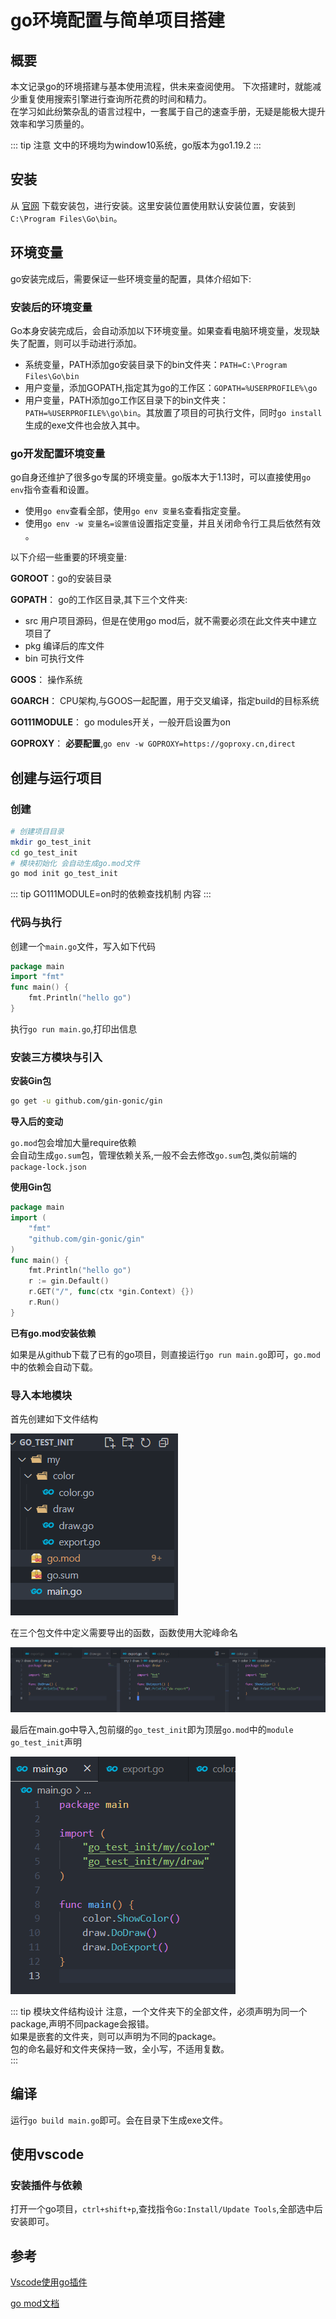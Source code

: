 # go环境配置与简单项目搭建

## 概要

本文记录go的环境搭建与基本使用流程，供未来查阅使用。 
下次搭建时，就能减少重复使用搜索引擎进行查询所花费的时间和精力。  
在学习如此纷繁杂乱的语言过程中，一套属于自己的速查手册，无疑是能极大提升效率和学习质量的。  

::: tip 注意
文中的环境均为window10系统，go版本为go1.19.2
:::

## 安装


从 [官网](https://go.dev/dl/) 下载安装包，进行安装。这里安装位置使用默认安装位置，安装到`C:\Program Files\Go\bin`。

## 环境变量

go安装完成后，需要保证一些环境变量的配置，具体介绍如下: 

### 安装后的环境变量

Go本身安装完成后，会自动添加以下环境变量。如果查看电脑环境变量，发现缺失了配置，则可以手动进行添加。
* 系统变量，PATH添加go安装目录下的bin文件夹：`PATH=C:\Program Files\Go\bin`
* 用户变量，添加GOPATH,指定其为go的工作区：`GOPATH=%USERPROFILE%\go`
* 用户变量，PATH添加go工作区目录下的bin文件夹：`PATH=%USERPROFILE%\go\bin`。其放置了项目的可执行文件，同时`go install`生成的exe文件也会放入其中。

### go开发配置环境变量

go自身还维护了很多go专属的环境变量。go版本大于1.13时，可以直接使用`go env`指令查看和设置。  
* 使用`go env`查看全部，使用`go env 变量名`查看指定变量。
* 使用`go env -w 变量名=设置值`设置指定变量，并且关闭命令行工具后依然有效 。

以下介绍一些重要的环境变量:

**GOROOT**：go的安装目录  

**GOPATH**： go的工作区目录,其下三个文件夹:
* src 用户项目源码，但是在使用go mod后，就不需要必须在此文件夹中建立项目了
* pkg 编译后的库文件
* bin 可执行文件

**GOOS**： 操作系统

**GOARCH**： CPU架构,与GOOS一起配置，用于交叉编译，指定build的目标系统

**GO111MODULE**： go modules开关，一般开启设置为on

**GOPROXY**： **必要配置**,`go env -w GOPROXY=https://goproxy.cn,direct`


## 创建与运行项目

### 创建

```sh
# 创建项目目录
mkdir go_test_init
cd go_test_init
# 模块初始化 会自动生成go.mod文件
go mod init go_test_init
```
::: tip GO111MODULE=on时的依赖查找机制
内容
:::

### 代码与执行

创建一个`main.go`文件，写入如下代码
```go
package main
import "fmt"
func main() {
	fmt.Println("hello go")
}
```

执行`go run main.go`,打印出信息

### 安装三方模块与引入

**安装Gin包**

```sh
go get -u github.com/gin-gonic/gin
```
**导入后的变动**

`go.mod`包会增加大量require依赖  
会自动生成`go.sum`包，管理依赖关系,一般不会去修改`go.sum`包,类似前端的`package-lock.json`  

**使用Gin包**

```go
package main
import (
	"fmt"
	"github.com/gin-gonic/gin"
)
func main() {
	fmt.Println("hello go")
	r := gin.Default()
	r.GET("/", func(ctx *gin.Context) {})
	r.Run()
}
```

**已有go.mod安装依赖**

如果是从github下载了已有的go项目，则直接运行`go run main.go`即可，`go.mod`中的依赖会自动下载。

### 导入本地模块

首先创建如下文件结构

![文件结构](./images/微信截图_20221117151347.png)

在三个包文件中定义需要导出的函数，函数使用大驼峰命名  

![导出函数定义](./images/微信截图_20221117151905.png)

最后在main.go中导入,包前缀的`go_test_init`即为顶层`go.mod`中的`module go_test_init`声明

![导入自定义包函数](./images/微信截图_20221117151951.png)

::: tip  模块文件结构设计
注意，一个文件夹下的全部文件，必须声明为同一个package,声明不同package会报错。  
如果是嵌套的文件夹，则可以声明为不同的package。  
包的命名最好和文件夹保持一致，全小写，不适用复数。  
:::


## 编译

运行`go build main.go`即可。会在目录下生成exe文件。  

## 使用vscode


### 安装插件与依赖

打开一个go项目，`ctrl+shift+p`,查找指令`Go:Install/Update Tools`,全部选中后安装即可。  

## 参考

[Vscode使用go插件](https://learn.microsoft.com/zh-cn/azure/developer/go/configure-visual-studio-code)

[go mod文档](https://go.dev/ref/mod#go-mod-init)